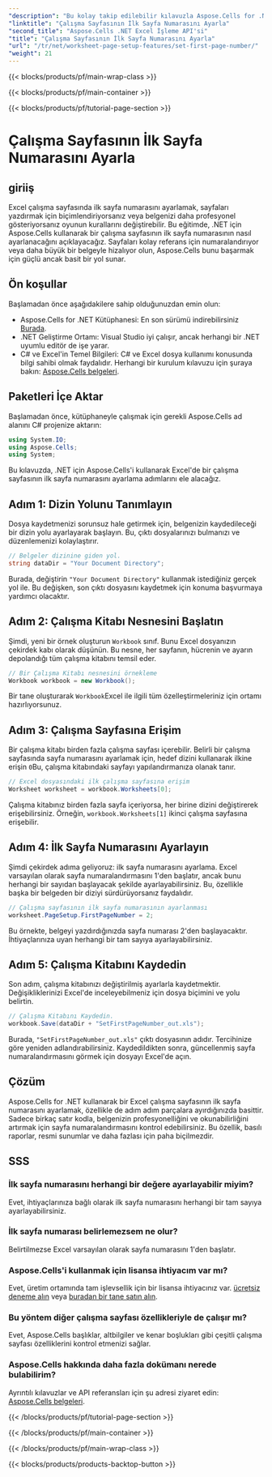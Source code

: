 ```yaml
---
"description": "Bu kolay takip edilebilir kılavuzla Aspose.Cells for .NET kullanarak Excel çalışma sayfalarında ilk sayfa numarasının nasıl ayarlanacağını öğrenin. Adım adım talimatlar dahildir."
"linktitle": "Çalışma Sayfasının İlk Sayfa Numarasını Ayarla"
"second_title": "Aspose.Cells .NET Excel İşleme API'si"
"title": "Çalışma Sayfasının İlk Sayfa Numarasını Ayarla"
"url": "/tr/net/worksheet-page-setup-features/set-first-page-number/"
"weight": 21
---
```


{{< blocks/products/pf/main-wrap-class >}}

{{< blocks/products/pf/main-container >}}

{{< blocks/products/pf/tutorial-page-section >}}

# Çalışma Sayfasının İlk Sayfa Numarasını Ayarla

## giriiş
Excel çalışma sayfasında ilk sayfa numarasını ayarlamak, sayfaları yazdırmak için biçimlendiriyorsanız veya belgenizi daha profesyonel gösteriyorsanız oyunun kurallarını değiştirebilir. Bu eğitimde, .NET için Aspose.Cells kullanarak bir çalışma sayfasının ilk sayfa numarasının nasıl ayarlanacağını açıklayacağız. Sayfaları kolay referans için numaralandırıyor veya daha büyük bir belgeyle hizalıyor olun, Aspose.Cells bunu başarmak için güçlü ancak basit bir yol sunar.
## Ön koşullar
Başlamadan önce aşağıdakilere sahip olduğunuzdan emin olun:
- Aspose.Cells for .NET Kütüphanesi: En son sürümü indirebilirsiniz [Burada](https://releases.aspose.com/cells/net/).
- .NET Geliştirme Ortamı: Visual Studio iyi çalışır, ancak herhangi bir .NET uyumlu editör de işe yarar.
- C# ve Excel'in Temel Bilgileri: C# ve Excel dosya kullanımı konusunda bilgi sahibi olmak faydalıdır.
Herhangi bir kurulum kılavuzu için şuraya bakın: [Aspose.Cells belgeleri](https://reference.aspose.com/cells/net/).
## Paketleri İçe Aktar
Başlamadan önce, kütüphaneyle çalışmak için gerekli Aspose.Cells ad alanını C# projenize aktarın:
```csharp
using System.IO;
using Aspose.Cells;
using System;
```
Bu kılavuzda, .NET için Aspose.Cells'i kullanarak Excel'de bir çalışma sayfasının ilk sayfa numarasını ayarlama adımlarını ele alacağız.
## Adım 1: Dizin Yolunu Tanımlayın
Dosya kaydetmenizi sorunsuz hale getirmek için, belgenizin kaydedileceği bir dizin yolu ayarlayarak başlayın. Bu, çıktı dosyalarınızı bulmanızı ve düzenlemenizi kolaylaştırır.
```csharp
// Belgeler dizinine giden yol.
string dataDir = "Your Document Directory";
```
Burada, değiştirin `"Your Document Directory"` kullanmak istediğiniz gerçek yol ile. Bu değişken, son çıktı dosyasını kaydetmek için konuma başvurmaya yardımcı olacaktır.
## Adım 2: Çalışma Kitabı Nesnesini Başlatın
Şimdi, yeni bir örnek oluşturun `Workbook` sınıf. Bunu Excel dosyanızın çekirdek kabı olarak düşünün. Bu nesne, her sayfanın, hücrenin ve ayarın depolandığı tüm çalışma kitabını temsil eder.
```csharp
// Bir Çalışma Kitabı nesnesini örnekleme
Workbook workbook = new Workbook();
```
Bir tane oluşturarak `Workbook`Excel ile ilgili tüm özelleştirmeleriniz için ortamı hazırlıyorsunuz.
## Adım 3: Çalışma Sayfasına Erişim
Bir çalışma kitabı birden fazla çalışma sayfası içerebilir. Belirli bir çalışma sayfasında sayfa numarasını ayarlamak için, hedef dizini kullanarak ilkine erişin `0`Bu, çalışma kitabındaki sayfayı yapılandırmanıza olanak tanır.
```csharp
// Excel dosyasındaki ilk çalışma sayfasına erişim
Worksheet worksheet = workbook.Worksheets[0];
```
Çalışma kitabınız birden fazla sayfa içeriyorsa, her birine dizini değiştirerek erişebilirsiniz. Örneğin, `workbook.Worksheets[1]` ikinci çalışma sayfasına erişebilir.
## Adım 4: İlk Sayfa Numarasını Ayarlayın
Şimdi çekirdek adıma geliyoruz: ilk sayfa numarasını ayarlama. Excel varsayılan olarak sayfa numaralandırmasını 1'den başlatır, ancak bunu herhangi bir sayıdan başlayacak şekilde ayarlayabilirsiniz. Bu, özellikle başka bir belgeden bir diziyi sürdürüyorsanız faydalıdır.
```csharp
// Çalışma sayfasının ilk sayfa numarasının ayarlanması
worksheet.PageSetup.FirstPageNumber = 2;
```
Bu örnekte, belgeyi yazdırdığınızda sayfa numarası 2'den başlayacaktır. İhtiyaçlarınıza uyan herhangi bir tam sayıya ayarlayabilirsiniz.
## Adım 5: Çalışma Kitabını Kaydedin
Son adım, çalışma kitabınızı değiştirilmiş ayarlarla kaydetmektir. Değişikliklerinizi Excel'de inceleyebilmeniz için dosya biçimini ve yolu belirtin.
```csharp
// Çalışma Kitabını Kaydedin.
workbook.Save(dataDir + "SetFirstPageNumber_out.xls");
```
Burada, `"SetFirstPageNumber_out.xls"` çıktı dosyasının adıdır. Tercihinize göre yeniden adlandırabilirsiniz. Kaydedildikten sonra, güncellenmiş sayfa numaralandırmasını görmek için dosyayı Excel'de açın.
## Çözüm
Aspose.Cells for .NET kullanarak bir Excel çalışma sayfasının ilk sayfa numarasını ayarlamak, özellikle de adım adım parçalara ayırdığınızda basittir. Sadece birkaç satır kodla, belgenizin profesyonelliğini ve okunabilirliğini artırmak için sayfa numaralandırmasını kontrol edebilirsiniz. Bu özellik, basılı raporlar, resmi sunumlar ve daha fazlası için paha biçilmezdir.
## SSS
### İlk sayfa numarasını herhangi bir değere ayarlayabilir miyim?  
Evet, ihtiyaçlarınıza bağlı olarak ilk sayfa numarasını herhangi bir tam sayıya ayarlayabilirsiniz.
### İlk sayfa numarası belirlemezsem ne olur?  
Belirtilmezse Excel varsayılan olarak sayfa numarasını 1'den başlatır.
### Aspose.Cells'i kullanmak için lisansa ihtiyacım var mı?  
Evet, üretim ortamında tam işlevsellik için bir lisansa ihtiyacınız var. [ücretsiz deneme alın](https://releases.aspose.com/) veya [buradan bir tane satın alın](https://purchase.aspose.com/buy).
### Bu yöntem diğer çalışma sayfası özellikleriyle de çalışır mı?  
Evet, Aspose.Cells başlıklar, altbilgiler ve kenar boşlukları gibi çeşitli çalışma sayfası özelliklerini kontrol etmenizi sağlar.
### Aspose.Cells hakkında daha fazla dokümanı nerede bulabilirim?  
Ayrıntılı kılavuzlar ve API referansları için şu adresi ziyaret edin: [Aspose.Cells belgeleri](https://reference.aspose.com/cells/net/).


{{< /blocks/products/pf/tutorial-page-section >}}

{{< /blocks/products/pf/main-container >}}

{{< /blocks/products/pf/main-wrap-class >}}

{{< blocks/products/products-backtop-button >}}